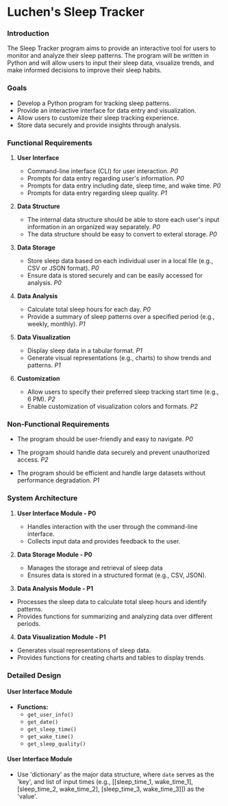 # Luchen's Sleep Tracker

### Introduction

The Sleep Tracker program aims to provide an interactive tool for users to monitor and analyze their sleep patterns. The program will be written in Python and will allow users to input their sleep data, visualize trends, and make informed decisions to improve their sleep habits.

### Goals

- Develop a Python program for tracking sleep patterns.
- Provide an interactive interface for data entry and visualization.
- Allow users to customize their sleep tracking experience.
- Store data securely and provide insights through analysis.

### Functional Requirements

1. **User Interface**

   - Command-line interface (CLI) for user interaction. _P0_
   - Prompts for data entry regarding user's information. _P0_
   - Prompts for data entry including date, sleep time, and wake time. _P0_
   - Prompts for data entry regarding sleep quality. _P1_

2. **Data Structure**

   - The internal data structure should be able to store each user's input information in an organized way separately. _P0_
   - The data structure should be easy to convert to exteral storage. _P0_

3. **Data Storage**

   - Store sleep data based on each individual user in a local file (e.g., CSV or JSON format). _P0_
   - Ensure data is stored securely and can be easily accessed for analysis. _P0_

4. **Data Analysis**

   - Calculate total sleep hours for each day. _P0_
   - Provide a summary of sleep patterns over a specified period (e.g., weekly, monthly). _P1_

5. **Data Visualization**

   - Display sleep data in a tabular format. _P1_
   - Generate visual representations (e.g., charts) to show trends and patterns. _P1_

6. **Customization**

   - Allow users to specify their preferred sleep tracking start time (e.g., 6 PM). _P2_
   - Enable customization of visualization colors and formats. _P2_

### Non-Functional Requirements

- The program should be user-friendly and easy to navigate. _P0_

- The program should handle data securely and prevent unauthorized access. _P2_

- The program should be efficient and handle large datasets without performance degradation. _P1_

### System Architecture

1. **User Interface Module - P0**

   - Handles interaction with the user through the command-line interface.
   - Collects input data and provides feedback to the user.

2. **Data Storage Module - P0**

   - Manages the storage and retrieval of sleep data
   - Ensures data is stored in a structured format (e.g., CSV, JSON).

3. **Data Analysis Module - P1**

- Processes the sleep data to calculate total sleep hours and identify patterns.
- Provides functions for summarizing and analyzing data over different periods.

4. **Data Visualization Module - P1**

- Generates visual representations of sleep data.
- Provides functions for creating charts and tables to display trends.

### Detailed Design

#### User Interface Module

- **Functions:**
  - `get_user_info()`
  - `get_date()`
  - `get_sleep_time()`
  - `get_wake_time()`
  - `get_sleep_quality()`
  
#### User Interface Module
- Use 'dictionary' as the major data structure, where `date` serves as the 'key', and list of input times (e.g., \[\[sleep_time_1, wake_time_1\], \[sleep_time_2, wake_time_2\], \[sleep_time_3, wake_time_3\]\]) as the 'value'.
